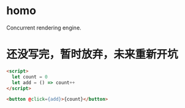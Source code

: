# homo

Concurrent rendering engine.

# 还没写完，暂时放弃，未来重新开坑

```html
<script>
  let count = 0
  let add = () => count++
</script>

<button @click={add}>{count}</button>
```
